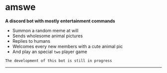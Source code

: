 # amswe
**A discord bot with mostly entertainment commands**
- Summon a random meme at will
- Sends wholesome animal pictures
- Replies to humans
- Welcomes every new members with a cute animal pic
- And play an special `two` player game

`The development of this bot is still in progress`
***







